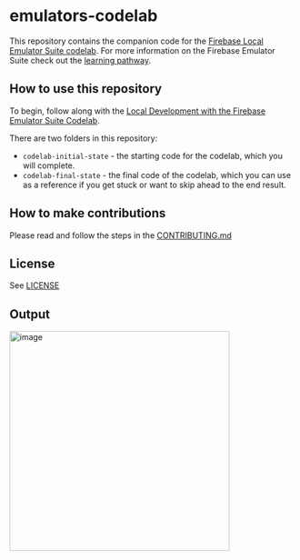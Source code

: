 # emulators-codelab

This repository contains the companion code for the [Firebase Local Emulator Suite codelab][codelab].
For more information on the Firebase Emulator Suite check out the [learning pathway][pathway].

## How to use this repository

To begin, follow along with the [Local Development with the Firebase Emulator Suite Codelab][codelab]. 

There are two folders in this repository:

*  `codelab-initial-state` - the starting code for the codelab, which you will complete.
*  `codelab-final-state` - the final code of the codelab, which you can use as a reference if you get stuck or want to skip ahead to the end result.


## How to make contributions
Please read and follow the steps in the [CONTRIBUTING.md](CONTRIBUTING.md)


## License
See [LICENSE](LICENSE)

[codelab]: https://firebase.google.com/codelabs/firebase-emulator
[pathway]: https://firebase.google.com/learn/pathways/firebase-emulators

## Output
<img width="387" alt="image" src="https://github.com/annietjx/emulators-codelab/assets/73708386/1018077a-2bf0-4db2-926e-763b81907d8f">

